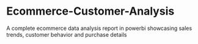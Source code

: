 # Ecommerce-Customer-Analysis
A complete ecommerce data analysis report in powerbi showcasing sales trends, customer behavior and purchase details
